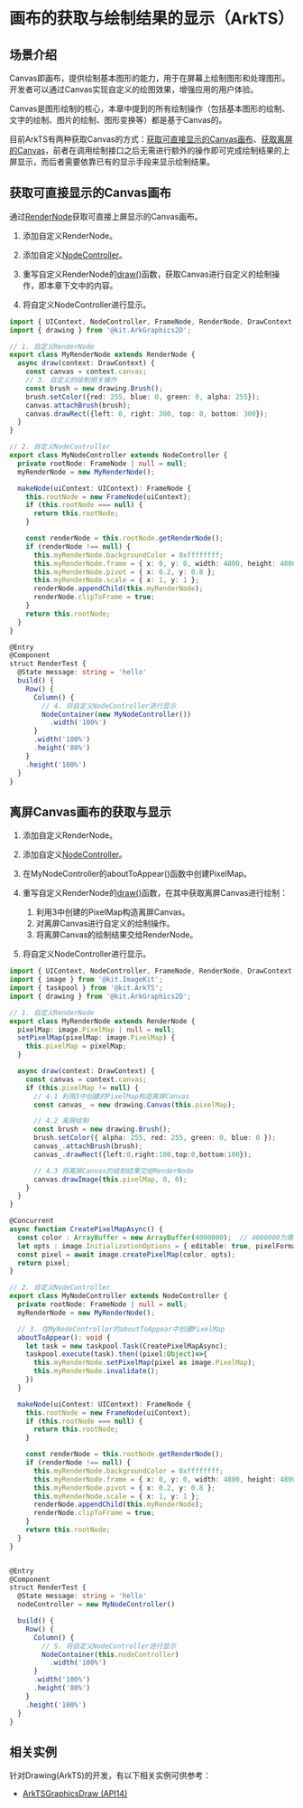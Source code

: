 # 画布的获取与绘制结果的显示（ArkTS）
<!--Kit: ArkGraphics 2D-->
<!--Subsystem: Graphic-->
<!--Owner: @hangmengxin-->
<!--SE: @wangyanglan-->
<!--TSE: @nobuggers-->


## 场景介绍

Canvas即画布，提供绘制基本图形的能力，用于在屏幕上绘制图形和处理图形。开发者可以通过Canvas实现自定义的绘图效果，增强应用的用户体验。


Canvas是图形绘制的核心，本章中提到的所有绘制操作（包括基本图形的绘制、文字的绘制、图片的绘制、图形变换等）都是基于Canvas的。


目前ArkTS有两种获取Canvas的方式：[获取可直接显示的Canvas画布](#获取可直接显示的canvas画布)、[获取离屏的Canvas](#离屏canvas画布的获取与显示)，前者在调用绘制接口之后无需进行额外的操作即可完成绘制结果的上屏显示，而后者需要依靠已有的显示手段来显示绘制结果。


## 获取可直接显示的Canvas画布

通过[RenderNode](../reference/apis-arkui/js-apis-arkui-renderNode.md)获取可直接上屏显示的Canvas画布。

1. 添加自定义RenderNode。

2. 添加自定义[NodeController](../reference/apis-arkui/js-apis-arkui-nodeController.md)。

3. 重写自定义RenderNode的[draw()](../reference//apis-arkui/js-apis-arkui-renderNode.md#draw)函数，获取Canvas进行自定义的绘制操作，即本章下文中的内容。

4. 将自定义NodeController进行显示。

```ts
import { UIContext, NodeController, FrameNode, RenderNode, DrawContext } from '@kit.ArkUI';
import { drawing } from '@kit.ArkGraphics2D';

// 1. 自定义RenderNode
export class MyRenderNode extends RenderNode {
  async draw(context: DrawContext) {
    const canvas = context.canvas;
    // 3. 自定义的绘制相关操作
    const brush = new drawing.Brush();
    brush.setColor({red: 255, blue: 0, green: 0, alpha: 255});
    canvas.attachBrush(brush);
    canvas.drawRect({left: 0, right: 300, top: 0, bottom: 300});
  }
}

// 2. 自定义NodeController
export class MyNodeController extends NodeController {
  private rootNode: FrameNode | null = null;
  myRenderNode = new MyRenderNode();

  makeNode(uiContext: UIContext): FrameNode {
    this.rootNode = new FrameNode(uiContext);
    if (this.rootNode === null) {
      return this.rootNode;
    }

    const renderNode = this.rootNode.getRenderNode();
    if (renderNode !== null) {
      this.myRenderNode.backgroundColor = 0xffffffff;
      this.myRenderNode.frame = { x: 0, y: 0, width: 4800, height: 4800 };
      this.myRenderNode.pivot = { x: 0.2, y: 0.8 };
      this.myRenderNode.scale = { x: 1, y: 1 };
      renderNode.appendChild(this.myRenderNode);
      renderNode.clipToFrame = true;
    }
    return this.rootNode;
  }
}

@Entry
@Component
struct RenderTest {
  @State message: string = 'hello'
  build() {
    Row() {
      Column() {
        // 4. 将自定义NodeController进行显示
        NodeContainer(new MyNodeController())
          .width('100%')
      }
      .width('100%')
      .height('80%')
    }
    .height('100%')
  }
}
```


## 离屏Canvas画布的获取与显示

1. 添加自定义RenderNode。

2. 添加自定义[NodeController](../reference/apis-arkui/js-apis-arkui-nodeController.md)。

3. 在MyNodeController的aboutToAppear()函数中创建PixelMap。

4. 重写自定义RenderNode的[draw()](../reference//apis-arkui/js-apis-arkui-renderNode.md#draw)函数，在其中获取离屏Canvas进行绘制：

   1. 利用3中创建的PixelMap构造离屏Canvas。
   2. 对离屏Canvas进行自定义的绘制操作。
   3. 将离屏Canvas的绘制结果交给RenderNode。

5. 将自定义NodeController进行显示。

```ts
import { UIContext, NodeController, FrameNode, RenderNode, DrawContext } from '@kit.ArkUI';
import { image } from '@kit.ImageKit';
import { taskpool } from '@kit.ArkTS';
import { drawing } from '@kit.ArkGraphics2D';

// 1. 自定义RenderNode
export class MyRenderNode extends RenderNode {
  pixelMap: image.PixelMap | null = null;
  setPixelMap(pixelMap: image.PixelMap) {
    this.pixelMap = pixelMap;
  }

  async draw(context: DrawContext) {
    const canvas = context.canvas;
    if (this.pixelMap != null) {
      // 4.1 利用3中创建的PixelMap构造离屏Canvas
      const canvas_ = new drawing.Canvas(this.pixelMap);

      // 4.2 离屏绘制
      const brush = new drawing.Brush();
      brush.setColor({ alpha: 255, red: 255, green: 0, blue: 0 });
      canvas_.attachBrush(brush);
      canvas_.drawRect({left:0,right:100,top:0,bottom:100});

      // 4.3 将离屏Canvas的绘制结果交给RenderNode
      canvas.drawImage(this.pixelMap, 0, 0);
    }
  }
}

@Concurrent
async function CreatePixelMapAsync() {
  const color : ArrayBuffer = new ArrayBuffer(4000000);  // 4000000为需要创建的像素buffer大小，取值为：height * width *4
  let opts : image.InitializationOptions = { editable: true, pixelFormat: 3, size: { height: 1000, width: 1000 } };
  const pixel = await image.createPixelMap(color, opts);
  return pixel;
}

// 2. 自定义NodeController
export class MyNodeController extends NodeController {
  private rootNode: FrameNode | null = null;
  myRenderNode = new MyRenderNode();

  // 3. 在MyNodeController的aboutToAppear中创建PixelMap
  aboutToAppear(): void {
    let task = new taskpool.Task(CreatePixelMapAsync);
    taskpool.execute(task).then((pixel:Object)=>{
      this.myRenderNode.setPixelMap(pixel as image.PixelMap);
      this.myRenderNode.invalidate();
    })
  }

  makeNode(uiContext: UIContext): FrameNode {
    this.rootNode = new FrameNode(uiContext);
    if (this.rootNode === null) {
      return this.rootNode;
    }

    const renderNode = this.rootNode.getRenderNode();
    if (renderNode !== null) {
      this.myRenderNode.backgroundColor = 0xffffffff;
      this.myRenderNode.frame = { x: 0, y: 0, width: 4800, height: 4800 };
      this.myRenderNode.pivot = { x: 0.2, y: 0.8 };
      this.myRenderNode.scale = { x: 1, y: 1 };
      renderNode.appendChild(this.myRenderNode);
      renderNode.clipToFrame = true;
    }
    return this.rootNode;
  }
}


@Entry
@Component
struct RenderTest {
  @State message: string = 'hello'
  nodeController = new MyNodeController()

  build() {
    Row() {
      Column() {
        // 5. 将自定义NodeController进行显示
        NodeContainer(this.nodeController)
          .width('100%')
      }
      .width('100%')
      .height('80%')
    }
    .height('100%')
  }
}
```

<!--RP1-->
## 相关实例

针对Drawing(ArkTS)的开发，有以下相关实例可供参考：

- [ArkTSGraphicsDraw (API14)](https://gitcode.com/openharmony/applications_app_samples/tree/master/code/DocsSample/Drawing/ArkTSGraphicsDraw)
<!--RP1End-->